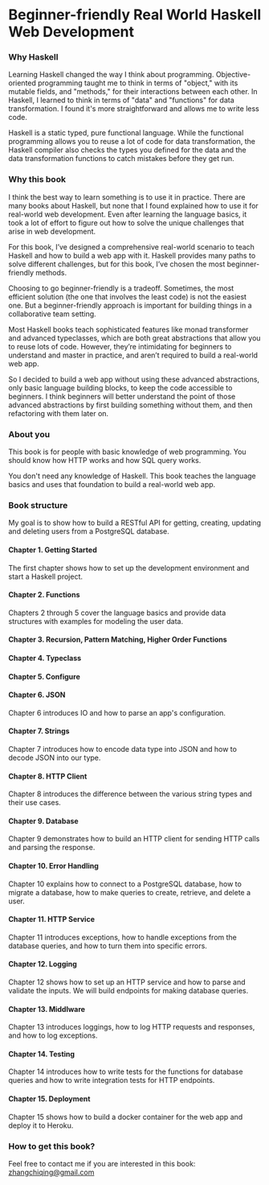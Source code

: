 # Beginner-friendly Real World Haskell Web Development

### Why Haskell
Learning Haskell changed the way I think about programming. Objective-oriented programming taught me to think in terms of "object," with its mutable fields, and "methods," for their interactions between each other. In Haskell, I learned to think in terms of "data" and "functions" for data transformation. I found it's more straightforward and allows me to write less code.

Haskell is a static typed, pure functional language. While the functional programming allows you to reuse a lot of code for data transformation, the Haskell compiler also checks the types you defined for the data and the data transformation functions to catch mistakes before they get run.

### Why this book
I think the best way to learn something is to use it in practice. There are many books about Haskell, but none that I found explained how to use it for real-world web development. Even after learning the language basics, it took a lot of effort to figure out how to solve the unique challenges that arise in web development.

For this book, I’ve designed a comprehensive real-world scenario to teach Haskell and how to build a web app with it. Haskell provides many paths to solve different challenges, but for this book, I’ve chosen the most beginner-friendly methods.

Choosing to go beginner-friendly is a tradeoff. Sometimes, the most efficient solution (the one that involves the least code) is not the easiest one. But a beginner-friendly approach is important for building things in a collaborative team setting.

Most Haskell books teach sophisticated features like monad transformer and advanced typeclasses, which are both great abstractions that allow you to reuse lots of code. However, they’re intimidating for beginners to understand and master in practice, and aren’t required to build a real-world web app.

So I decided to build a web app without using these advanced abstractions, only basic language building blocks, to keep the code accessible to beginners. I think beginners will better understand the point of those advanced abstractions by first building something without them, and then refactoring with them later on.

### About you
This book is for people with basic knowledge of web programming. You should know how HTTP works and how SQL query works.

You don't need any knowledge of Haskell. This book teaches the language basics and uses that foundation to build a real-world web app.

### Book structure
My goal is to show how to build a RESTful API for getting, creating, updating and deleting users from a PostgreSQL database.

#### Chapter 1. Getting Started
The first chapter shows how to set up the development environment and start a Haskell project.

#### Chapter 2. Functions
Chapters 2 through 5 cover the language basics and provide data structures with examples for modeling the user data.
#### Chapter 3. Recursion, Pattern Matching, Higher Order Functions
#### Chapter 4. Typeclass
#### Chapter 5. Configure

#### Chapter 6. JSON
Chapter 6 introduces IO and how to parse an app's configuration.

#### Chapter 7. Strings
Chapter 7 introduces how to encode data type into JSON and how to decode JSON into our type.

#### Chapter 8. HTTP Client
Chapter 8 introduces the difference between the various string types and their use cases.

#### Chapter 9. Database
Chapter 9 demonstrates how to build an HTTP client for sending HTTP calls and parsing the response.

#### Chapter 10. Error Handling
Chapter 10 explains how to connect to a PostgreSQL database, how to migrate a database, how to make queries to create, retrieve, and delete a user.

#### Chapter 11. HTTP Service
Chapter 11 introduces exceptions, how to handle exceptions from the database queries, and how to turn them into specific errors.

#### Chapter 12. Logging
Chapter 12 shows how to set up an HTTP service and how to parse and validate the inputs. We will build endpoints for making database queries.

#### Chapter 13. Middlware
Chapter 13 introduces loggings, how to log HTTP requests and responses, and how to log exceptions.

#### Chapter 14. Testing
Chapter 14 introduces how to write tests for the functions for database queries and how to write integration tests for HTTP endpoints.

#### Chapter 15. Deployment
Chapter 15 shows how to build a docker container for the web app and deploy it to Heroku.

### How to get this book?
Feel free to contact me if you are interested in this book: zhangchiqing@gmail.com
